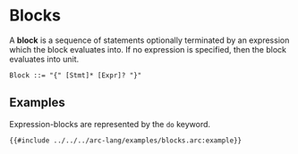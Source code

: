 # Blocks

A **block** is a sequence of statements optionally terminated by an expression which the block evaluates into. If no expression is specified, then the block evaluates into unit.

```grammar
Block ::= "{" [Stmt]* [Expr]? "}"
```

## Examples

Expression-blocks are represented by the `do` keyword.

```arc-lang
{{#include ../../../arc-lang/examples/blocks.arc:example}}
```
